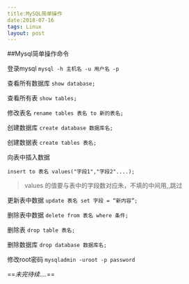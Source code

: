 ```yaml
---
title:MySQL简单操作
date:2018-07-16
tags: Linux
layout: post
---
```

##Mysql简单操作命令

登录mysql
`mysql -h 主机名 -u 用户名 -p`

查看所有数据库
`show database;`

查看所有表
`show tables;`

修改表名
`rename tables 表名 to 新的表名;`

创建数据库
`create database 数据库名;`

创建数据表
`create tables 表名;`

向表中插入数据

`insert to 表名 values("字段1","字段2"....);`
>values 的值要与表中的字段数对应朱，不填的中间用,,跳过

更新表中数据
`update 表名 set 字段 = “新内容”;`

删除表中数据
`delete from 表名 where 条件;`

删除表
`drop table 表名;`

删除数据库
`drop database 数据库名;`

修改root密码
`mysqladmin -uroot -p password`


==*未完待续....*==






